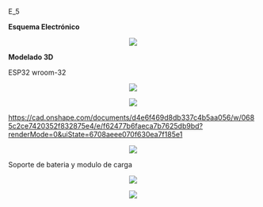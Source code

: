 E_5


**Esquema Electrónico**


<p align="center"> <img src=https://github.com/user-attachments/assets/3ba02735-c699-4cae-b3a3-329d6a9e750f> </p>



**Modelado 3D**

ESP32 wroom-32

<p align="center"> <img src=https://github.com/user-attachments/assets/213875df-5b46-4edd-96fd-24435e354036> </p>
<p align="center"> <img src=https://github.com/user-attachments/assets/faa0987f-78c3-4222-a710-e7688f1bef94> </p>

https://cad.onshape.com/documents/d4e6f469d8db337c4b5aa056/w/0685c2ce7420352f832875e4/e/f62477b6faeca7b7625db9bd?renderMode=0&uiState=6708aeee070f630ea7f185e1
<p align="center"> <img src=https://github.com/user-attachments/assets/89049df6-d602-4670-a875-777fbdf6c926> </p>

Soporte de bateria y modulo de carga

<p align="center"> <img src=https://github.com/user-attachments/assets/f0eed935-8fea-4904-9acb-9aff3500fe50)> </p>

<p align="center"> <img src=https://github.com/user-attachments/assets/a5d8938d-b97e-4ed3-a439-94fecc671020)> </p>
